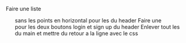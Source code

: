 Faire une liste <ul> sans les points en horizontal pour les <a> du header
Faire une <div> pour les deux boutons login et sign up du header
Enlever tout les <br/> du main et mettre du retour a la ligne avec le css